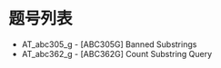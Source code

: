 # 题号列表

- AT_abc305_g - [ABC305G] Banned Substrings
- AT_abc362_g - [ABC362G] Count Substring Query
